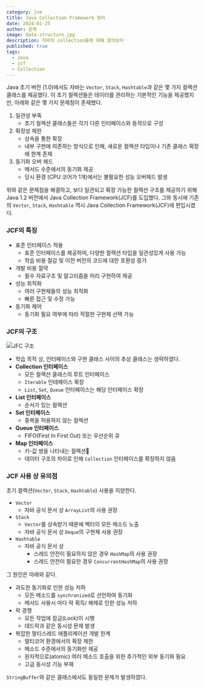 ```yaml
---
category: jvm
title: Java Collection Framework 정리
date: 2024-01-25
author: 준팍
image: data-structure.jpg
description: 자바의 collection들에 대해 알아보자
published: true
tags:
  - Java
  - jcf
  - Collection
---
```

Java 초기 버전 (1.0)에서도 자바는 `Vector`, `Stack`, `Hashtable`과 같은 
몇 가지 컬렉션 클래스를 제공했다. 
이 초기 컬렉션들은 데이터를 관리하는 기본적인 기능을 제공했지만, 
아래와 같은 몇 가지 문제점이 존재했다.

1. 일관성 부족
	- 초기 컬렉션 클래스들은 각기 다른 인터페이스와 동작으로 구성
2. 확장성 제한
	- 상속을 통한 확장
	- 내부 구현에 의존하는 방식으로 인해, 새로운 컬렉션 타입이나 기존 클래스 확장에 한계 존재
3. 동기화 오버 헤드
	- 메서드 수준에서의 동기화 제공
	- 당시 환경 (CPU 코어가 1개)에서는 불필요한 성능 오버헤드 발생

위와 같은 문제점을 해결하고, 보다 일관되고 확장 가능한 컬렉션 구조를 제공하기 위해 
Java 1.2 버전에서 Java Collection Framework(JCF)를 도입했다.
그와 동시에 기존의  `Vector`, `Stack`, `Hashtable` 역시 Java Collection Framework(JCF)에 편입시켰다.

### JCF의 특징

- 표준 인터페이스 적용
	- 표준 인터페이스를 제공하여, 다양한 컬렉션 타입을 일관성있게 사용 가능
	- 학습 비용 절감 및 이전 버전의 코드에 대한 호환성 증가
- 개발 비용 절약
	- 필수 자료구조 및 알고리즘을 미리 구현하여 제공
- 성능 최적화
	- 여러 구현체들의 성능 최적화
	- 빠른 접근 및 수정 가능
- 동기화 제어
	- 동기화 필요 여부에 따라 적절한 구현체 선택 가능


### JCF의 구조

![JFC 구조](/images/jfc.png)

- 학습 목적 상, 인터페이스와 구현 클래스 사이의 추상 클래스는 생략하였다.
- **Collection 인터페이스**
	- 모든 컬렉션 클래스의 루트 인터페이스
	- `Iterable` 인테페이스 확장
	- `List`, `Set`, `Queue` 인터페이스는 해당 인터페이스 확장
- **List 인터페이스**
	- 순서가 있는 컬렉션
- **Set 인터페이스** 
	- 중복을 허용하지 않는 컬렉션
- **Queue 인터페이스**
	- FIFO(First In First Out) 또는 우선순위 큐
- **Map 인터페이스**
	- 키-값 쌍을 나타내는 컬렉션
	- 데이터 구조의 차이로 인해 `Collection` 인터페이스를 확장하지 않음 

### JCF 사용 상 유의점

초기 컬렉션(`Vector`, `Stack`, `Hashtable`) 사용을 지양한다.

- `Vector`
	- 자바 공식 문서 상 `ArrayList`의 사용 권장
- `Stack`
	- `Vector`를 상속받기 때문에 벡터의 모든 메소드 노출
	- 자바 공식 문서 상 `Deque`의 구현체 사용 권장
- `Hashtable`
	- 자바 공식 문서 상 
		- 스레드 안전이 필요하지 않은 경우 `HashMap`의 사용 권장
		- 스레드 안전이 필요한 경우 `ConcurrentHashMap`의 사용 권장

그 원인은 아래와 같다.

- 과도한 동기화로 인한 성능 저하
	- 모든 메소드를 `synchronized`로 선언하여 동기화
	- 메서드 사용시 마다 락 획득/ 해제로 인한 성능 저하
- 락 경쟁
	- 모든 작업에 잠금(Lock)이 시행
	- 데드락과 같은 동시성 문제 발생
- 복잡한 멀티스레드 애플리케이션 개발 한계
	- 멀티코어 환경에서의 확장 제한
	- 메소드 수준에서의 동기화만 제공
	- 원자적으로(atomic) 여러 메소드 호출을 위한 추가적인 외부 동기화 필요
	- 고급 동시성 기능 부재

`StringBuffer`와 같은 클래스에서도 동일한 문제가 발생하였다.
